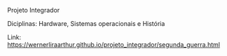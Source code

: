 Projeto Integrador

Diciplinas: Hardware, Sistemas operacionais e História

Link: https://wernerliraarthur.github.io/projeto_integrador/segunda_guerra.html
